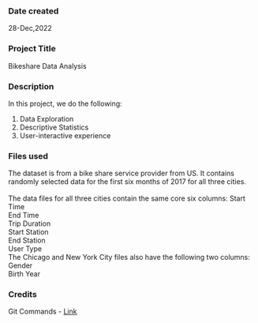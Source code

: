 ### Date created
28-Dec,2022

### Project Title
Bikeshare Data Analysis

### Description
In this project, we do the following:
1. Data Exploration
2. Descriptive Statistics
3. User-interactive experience

### Files used
The dataset is from a bike share service provider from US. It contains randomly selected data for the first six months of 2017 for all three cities. <br>
<br>
The data files for all three cities contain the same core six columns:
Start Time <br>
End Time <br>
Trip Duration <br>
Start Station <br>
End Station <br>
User Type <br>
The Chicago and New York City files also have the following two columns: <br>
Gender <br>
Birth Year <br>


### Credits
Git Commands - [Link](https://www.youtube.com/watch?v=Ytux4IOAR_s&list=PLAwxTw4SYaPk8_-6IGxJtD3i2QAu5_s_p)
